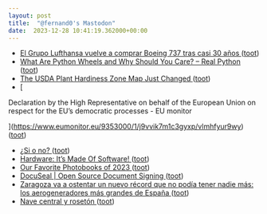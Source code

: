 ```yaml
---
layout: post
title:  "@fernand0's Mastodon"
date:  2023-12-28 10:41:19.362000+00:00
---
```

*  [El Grupo Lufthansa vuelve a comprar Boeing 737 tras casi 30 años ](https://www.microsiervos.com/archivo/aerotrastorno/lufthansa-vuelve-boine-737-casi-30-anos.htm) ([toot](https://mastodon.social/@fernand0/111657620544310174))
*  [What Are Python Wheels and Why Should You Care? – Real Python ](https://realpython.com/python-wheels) ([toot](https://mastodon.social/@fernand0/111657319806946774))
*  [The USDA Plant Hardiness Zone Map Just Changed ](https://lifehacker.com/home/usda-plant-hardiness-zone-map-change) ([toot](https://mastodon.social/@fernand0/111655656849951330))
*  [

Declaration by the High Representative on behalf of the European Union on respect for the EU’s democratic processes - EU monitor

 ](https://www.eumonitor.eu/9353000/1/j9vvik7m1c3gyxp/vlmhfyur9wy) ([toot](https://mastodon.social/@fernand0/111653882381267165))
*  [¿Si o no? ](https://avecesunafoto.wordpress.com/2023/12/27/si-o-no) ([toot](https://mastodon.social/@fernand0/111653708104876628))
*  [Hardware: It’s Made Of Software! ](https://hackaday.com/2023/12/23/hardware-its-made-of-software) ([toot](https://mastodon.social/@fernand0/111653612698729768))
*  [Our Favorite Photobooks of 2023  ](https://www.wired.com/gallery/best-photo-books-2023/) ([toot](https://mastodon.social/@fernand0/111653274760593989))
*  [DocuSeal \| Open Source Document Signing ](https://www.docuseal.co) ([toot](https://mastodon.social/@fernand0/111653080255927270))
*  [Zaragoza va a ostentar un nuevo récord que no podía tener nadie más: los aerogeneradores más grandes de España ](https://www.xataka.com/energia/zaragoza-celebre-su-viento-asi-que-general-electric-instalara-alli-aerogeneradores-grandes-espan) ([toot](https://mastodon.social/@fernand0/111652323502824467))
*  [Nave central y rosetón ](https://www.flickr.com/photos/fernand0/53387931183) ([toot](https://mastodon.social/@fernand0/111652195822903019))
